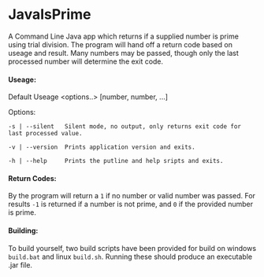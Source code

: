 # JavaIsPrime
A Command Line Java app which returns if a supplied number is prime using trial division. The program will hand off a return code based on useage and result. Many numbers may be passed, though only the last processed number will determine the exit code.

#### Useage:

Default Useage <options..> [number, number, ...]

Options:

    -s | --silent   Silent mode, no output, only returns exit code for last processed value. 

    -v | --version  Prints application version and exits.

    -h | --help     Prints the putline and help sripts and exits.
    
#### Return Codes:

By the program will return a `1` if no number or valid number was passed. For results `-1` is returned if a number is not prime, and `0` if the provided number is prime.

#### Building:

To build yourself, two build scripts have been provided for build on windows `build.bat` and linux `build.sh`. Running these should produce an executable .jar file.

